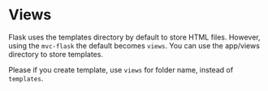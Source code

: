 # Views

Flask uses the templates directory by default to store HTML files. However, using the `mvc-flask` the default becomes `views`.
You can use the app/views directory to store templates.

Please if you create template, use `views` for folder name, instead of `templates`.

